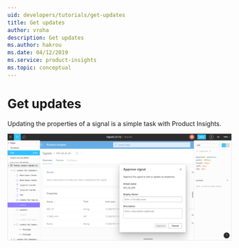 ```yaml
---
uid: developers/tutorials/get-updates
title: Get updates
author: vroha
description: Get updates
ms.author: hakrou
ms.date: 04/12/2019
ms.service: product-insights
ms.topic: conceptual
---
```


# Get updates

Updating the properties of a signal is a simple task with Product Insights.

![Getting an update](updates.png)
